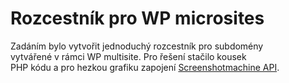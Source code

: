 # Rozcestník pro WP microsites

Zadáním bylo vytvořit jednoduchý rozcestník pro subdomény\
vytvářené v rámci WP multisite. Pro řešení stačilo kousek\
PHP kódu a pro hezkou grafiku zapojení [Screenshotmachine API](https://www.screenshotmachine.com/website-screenshot-api.php).
